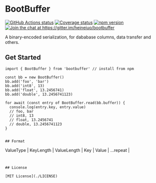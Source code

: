 # BootBuffer

<p>
  <a href="https://github.com/heineiuo/bootbuffer/actions"><img style="max-width:100%" alt="GitHub Actions status" src="https://github.com/heineiuo/bootbuffer/workflows/Node%20CI/badge.svg"></a>
  <a href="https://coveralls.io/github/heineiuo/bootbuffer"><img style="max-width:100%" alt="Coverage status" src="https://coveralls.io/repos/github/heineiuo/bootbuffer/badge.svg"></a>
  <a href="https://www.npmjs.com/package/bootbuffer"><img style="max-width:100%" alt="npm version" src="https://img.shields.io/npm/v/bootbuffer.svg?style=flat"></a>
  <a href="https://gitter.im/heineiuo/bootbuffer?utm_source=badge&utm_medium=badge&utm_campaign=pr-badge&utm_content=badge"><img style="max-width:100%" alt="Join the chat at https://gitter.im/heineiuo/bootbuffer" src="https://badges.gitter.im/heineiuo/bootbuffer.svg"></a>
</p>


A binary-encoded serialization, for dababase columns, data transfer and others.

## Get Started

```tsx
import { BootBuffer } from 'bootbuffer' // install from npm

const bb = new BootBuffer()
bb.add('foo', 'bar')
bb.add('int8', 13)
bb.add('float', 13.2456741)
bb.add('double', 13.2456741123)

for await (const entry of BootBuffer.read(bb.buffer)) {
  console.log(entry.key, entry.value)
  // foo, bar
  // int8, 13
  // float, 13.2456741
  // double, 13.2456741123
}


## Format

```
ValueType<varint> | KeyLength<varint> | ValueLength<varint> | Key<Buffer> | Value<Buffer> | ...repeat |
```


## License

[MIT License](./LICENSE)